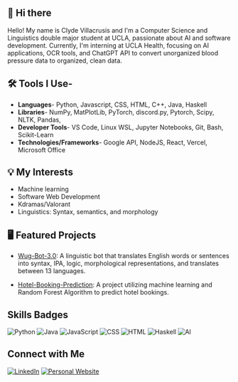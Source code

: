 ## 👋 Hi there 
Hello! My name is Clyde Villacrusis and I'm a Computer Science and Linguistics double major student at UCLA, passionate about AI and software development. Currently, I'm interning at UCLA Health, focusing on AI applications, OCR tools, and ChatGPT API to convert unorganized blood pressure data to organized, clean data.

## 🛠️ Tools I Use- 
- **Languages**- Python, Javascript, CSS, HTML, C++, Java, Haskell
- **Libraries**- NumPy, MatPlotLib, PyTorch, discord.py, Pytorch, Scipy, NLTK, Pandas, 
- **Developer Tools**- VS Code, Linux WSL, Jupyter Notebooks, Git, Bash, Scikit-Learn 
- **Technologies/Frameworks**- Google API, NodeJS, React, Vercel, Microsoft Office

## 💡 My Interests 

- Machine learning
- Software Web Development
- Kdramas/Valorant
- Linguistics: Syntax, semantics, and morphology

## 🖥️ Featured Projects

- [Wug-Bot-3.0](https://github.com/Clyde0513/Wug-Bot-3.0): A linguistic bot that translates English words or sentences into syntax, IPA, logic, morphological representations, and translates between 13 languages.

- [Hotel-Booking-Prediction](https://github.com/Clyde0513/Hotel-Booking-Prediction): A project utilizing machine learning and Random Forest Algorithm to predict hotel bookings.

## Skills Badges

![Python](https://img.shields.io/badge/Python-3776AB?style=for-the-badge&logo=python&logoColor=white)
![Java](https://img.shields.io/badge/Java-00599C?style=for-the-badge&logo=c%2B%2B&logoColor=white)
![JavaScript](https://img.shields.io/badge/JavaScript-FF6F00?style=for-the-badge&logo=ai&logoColor=white)
![CSS](https://img.shields.io/badge/CSS-FF6F00?style=for-the-badge&logo=ai&logoColor=white)
![HTML](https://img.shields.io/badge/HTML-FF6F00?style=for-the-badge&logo=ai&logoColor=white)
![Haskell](https://img.shields.io/badge/Haskell-FF6F00?style=for-the-badge&logo=ai&logoColor=white)
![AI](https://img.shields.io/badge/AI-FF6F00?style=for-the-badge&logo=ai&logoColor=white)

## Connect with Me

[![LinkedIn](https://img.shields.io/badge/LinkedIn-0A66C2?style=for-the-badge&logo=linkedin&logoColor=white)](https://www.linkedin.com/in/clydevillacrusis/)
[![Personal Website](https://img.shields.io/badge/Website-FF7139?style=for-the-badge&logo=firefox&logoColor=white)](https://clyde.at)
